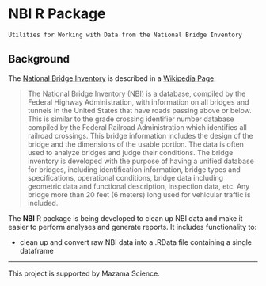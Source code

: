 <!-- [![Build Status](https://travis-ci.org/mazamascience/PWFSLSmoke.svg)](https://travis-ci.org/mazamascience/NationalBridgeInventory)
[![Coverage Status](https://coveralls.io/repos/mazamascience/NationalBridgeInventory/badge.svg?branch=master&service=github)](https://coveralls.io/github/mazamascience/NationalBridgeInventory?branch=master)
[![CRAN\_Status\_Badge](http://www.r-pkg.org/badges/version/NationalBridgeInventory)](https://cran.r-project.org/package=NationalBridgeInventory)
[![Downloads](http://cranlogs.r-pkg.org/badges/NationalBridgeInventory)](https://cran.r-project.org/package=NationalBridgeInventory)
-->

# NBI R Package

```
Utilities for Working with Data from the National Bridge Inventory
```

## Background

The [National Bridge Inventory](https://www.fhwa.dot.gov/bridge/nbi.cfm) is described in a [Wikipedia Page](https://en.wikipedia.org/wiki/National_Bridge_Inventory):

> The National Bridge Inventory (NBI) is a database, compiled by the Federal Highway Administration, with information on all bridges and tunnels in the United States that have roads passing above or below. This is similar to the grade crossing identifier number database compiled by the Federal Railroad Administration which identifies all railroad crossings. This bridge information includes the design of the bridge and the dimensions of the usable portion. The data is often used to analyze bridges and judge their conditions. The bridge inventory is developed with the purpose of having a unified database for bridges, including identification information, bridge types and specifications, operational conditions, bridge data including geometric data and functional description, inspection data, etc. Any bridge more than 20 feet (6 meters) long used for vehicular traffic is included.

The **NBI** R package is being developed to clean up NBI data and make it easier to perform analyses and generate reports. It includes functionality to:

 * clean up and convert raw NBI data into a .RData file containing a single dataframe


----

This project is supported by Mazama Science.
